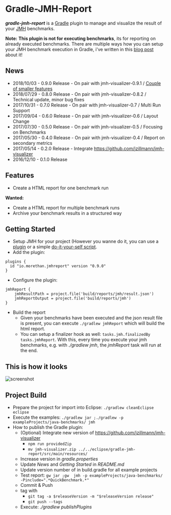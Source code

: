 # Gradle-JMH-Report

**_gradle-jmh-report_** is a [Gradle](http://gradle.org) plugin to manage and visualize the result of your [JMH](http://openjdk.java.net/projects/code-tools/jmh/) benchmarks.

**Note:** **This plugin is not for executing benchmarks**, its for reporting on already executed benchmarks. There are multiple ways how you can setup your JMH benchmark execution in Gradle, i've written in this [blog post](https://blog.morethan.io/jmh-with-gradle-from-easy-to-simple-dc872d57cf7f) about it!


## News

- 2018/10/03 - 0.9.0 Release - On pair with jmh-visualizer-0.9.1 / [Couple of smaller features](https://github.com/jzillmann/jmh-visualizer/milestone/6?closed=1)
- 2018/07/29 - 0.8.0 Release - On pair with jmh-visualizer-0.8.2 / Technical update, minor bug fixes
- 2017/10/31 - 0.7.0 Release - On pair with jmh-visualizer-0.7 / Multi Run Support
- 2017/09/04 - 0.6.0 Release - On pair with jmh-visualizer-0.6 / Layout Change
- 2017/07/30 - 0.5.0 Release - On pair with jmh-visualizer-0.5 / Focusing on Benchmarks
- 2017/05/30 - 0.4.0 Release - On pair with jmh-visualizer-0.4 / Report on secondary metrics
- 2017/05/14 - 0.2.0 Release - Integrate https://github.com/jzillmann/jmh-visualizer
- 2016/12/10 - 0.1.0 Release



## Features

- Create a HTML report for one benchmark run

**Wanted:**
- Create a HTML report for multiple benchmark runs 
- Archive your benchmark results in a structured way


## Getting Started
- Setup JMH for your project (However you wanne do it, you can use a [plugin](https://github.com/melix/jmh-gradle-plugin) or a simple [do-it-your-self script](exampleProjects/jmh.gradle). 
- Add the plugin:
```
plugins {
  id "io.morethan.jmhreport" version "0.9.0"
}
```
- Configure the plugin:
```
jmhReport {
    jmhResultPath = project.file('build/reports/jmh/result.json')
    jmhReportOutput = project.file('build/reports/jmh')
}
```
- Build the report
  - Given your benchmarks have been executed and the json result file is present, you can execute ```./gradlew jmhReport``` which will build the html report.
  - You can setup a finalizer hook as well: ```tasks.jmh.finalizedBy tasks.jmhReport```. With this, every time you execute your jmh benchmarks, e.g. with _./gradlew jmh_, the _jmhReport_ task will run at the end.


## This is how it looks

![screenshot](https://cloud.githubusercontent.com/assets/148472/26032319/ace91322-3890-11e7-9d0e-7314020a8953.png)


## Project Build
- Prepare the project for import into Eclipse: `./gradlew cleanEclipse eclipse`
- Execute the examples: `./gradlew jar ;./gradlew -p exampleProjects/java-benchmarks/ jmh`
- How to publish the Gradle plugin:
  - (Optional) Integrate new version of https://github.com/jzillmann/jmh-visualizer
    - `npm run providedZip`
    - `mv jmh-visualizer.zip ../../eclipse/gradle-jmh-report/src/main/resources/`
  - Increase version in _gradle.properties_
  - Update _News_ and _Getting Started_ in _README.md_
  - Update version number of in build.gradle for all example projects
  - Test report: `gw jar ;gw  jmh -p exampleProjects/java-benchmarks/ -Pinclude=".*QuickBenchmark.*"`
  - Commit & Push
  - tag with
    - `git tag -a $releaseVersion -m "$releaseVersion release"`
    - `git push --tags`
  - Execute: _./gradlew publishPlugins_
